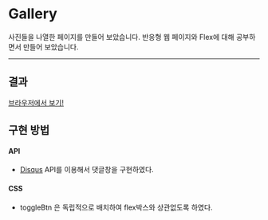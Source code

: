 # Gallery

사진들을 나열한 페이지를 만들어 보았습니다.
반응형 웹 페이지와 Flex에 대해 공부하면서 만들어 보았습니다.

<hr>

## 결과

[브라우저에서 보기!](https://jh8057.github.io/zzemal/projects/01.gallery/)

## 구현 방법

#### API

- [Disqus](https://disqus.com/) API를 이용해서 댓글창을 구현하였다.

#### CSS

- toggleBtn 은 독립적으로 배치하여 flex박스와 상관없도록 하였다.
